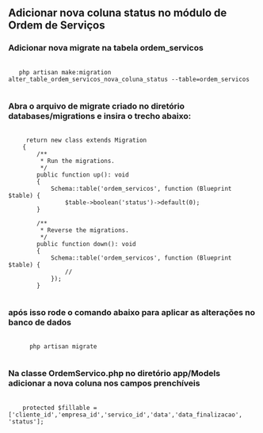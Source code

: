 ## Adicionar nova coluna status no módulo de Ordem de Serviços

### Adicionar nova migrate na tabela ordem_servicos

<pre class="language-php">
  <code class="language-php">
   php artisan make:migration alter_table_ordem_servicos_nova_coluna_status --table=ordem_servicos
  </code>
</pre>

### Abra o arquivo de migrate criado no diretório databases/migrations e insira o trecho abaixo:

<pre class="language-php">
  <code class="language-php">
     return new class extends Migration
    {
        /**
         * Run the migrations.
         */
        public function up(): void
        {
            Schema::table('ordem_servicos', function (Blueprint $table) {
                $table->boolean('status')->default(0);
        }
    
        /**
         * Reverse the migrations.
         */
        public function down(): void
        {
            Schema::table('ordem_servicos', function (Blueprint $table) {
                //
            });
        }
  </code>
</pre>

### após isso rode o comando abaixo para aplicar as alterações no banco de dados

<pre class="language-php">
  <code class="language-php">
      php artisan migrate
  </code>
</pre>

### Na classe OrdemServico.php no diretório app/Models adicionar a nova coluna nos campos prenchíveis

 
<pre class="language-php">
  <code class="language-php">
    protected $fillable = ['cliente_id','empresa_id','servico_id','data','data_finalizacao', 'status'];
  </code>
</pre>


